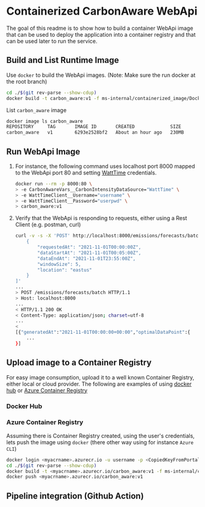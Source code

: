 # Containerized CarbonAware WebApi

The goal of this readme is to show how to build a container WebApi image that can be used to deploy the application into a container registry and that can be used later to run the service.

## Build and List Runtime Image

Use `docker` to build the WebApi images.
(Note: Make sure the run docker at the root branch)

```sh
cd ./$(git rev-parse --show-cdup)
docker build -t carbon_aware:v1 -f ms-internal/containerized_image/Dockerfile .
```

List `carbon_aware` image 

```sh
docker image ls carbon_aware
REPOSITORY     TAG       IMAGE ID       CREATED             SIZE
carbon_aware   v1        6293e2528bf2   About an hour ago   230MB
```

## Run WebApi Image

1. For instance, the following command uses localhost port 8000 mapped to the WebApi port 80 and setting [WattTime](https://www.watttime.org) credentials.

    ```sh
    docker run --rm -p 8000:80 \
    > -e CarbonAwareVars__CarbonIntensityDataSource="WattTime" \
    > -e WattTimeClient__Username="username" \
    > -e WattTimeClient__Password="userpwd" \
    > carbon_aware:v1
    ```
1. Verify that the WebApi is responding to requests, either using a Rest Client (e.g. postman, curl)
    ```sh
    curl -v -s -X 'POST' http://localhost:8000/emissions/forecasts/batch  -H 'accept: */*' -H 'Content-Type: application/json' -d '[
        {
            "requestedAt": "2021-11-01T00:00:00Z",
            "dataStartAt": "2021-11-01T00:05:00Z",
            "dataEndAt": "2021-11-01T23:55:00Z",
            "windowSize": 5,
            "location": "eastus"
        }
    ]'
    ...
    > POST /emissions/forecasts/batch HTTP/1.1
    > Host: localhost:8000
    ...
    < HTTP/1.1 200 OK
    < Content-Type: application/json; charset=utf-8
    ...
    < 
    [{"generatedAt":"2021-11-01T00:00:00+00:00","optimalDataPoint":{
        ...
    }]
    ```

## Upload image to a Container Registry

For easy image consumption, upload it to a well known Container Registry, either local or cloud provider. The following are examples of using [docker hub](https://hub.docker.com) or [Azure Container Registry](https://docs.microsoft.com/en-us/azure/container-registry/container-registry-quickstart-task-cli)
### Docker Hub

### Azure Container Registry

Assuming there is Container Registry created, using the user's credentials, lets push the image using `docker` (there other way using for instance `Azure CLI`)
```sh
docker login <myacrname>.azurecr.io -u username -p <CopiedKeyFromPortal>
cd ./$(git rev-parse --show-cdup)
docker build -t <myacrname>.azurecr.io/carbon_aware:v1 -f ms-internal/containerized_image/Dockerfile .
docker push <myacrname>.azurecr.io/carbon_aware:v1
```


## Pipeline integration (Github Action)

